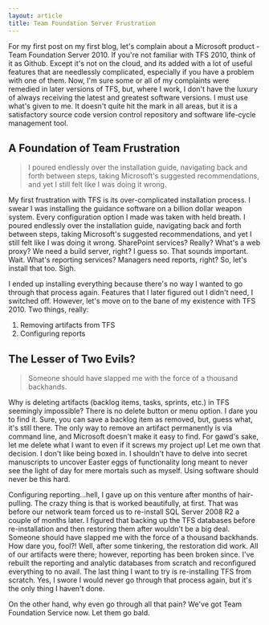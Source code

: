 ```yaml
---
layout: article
title: Team Foundation Server Frustration
---
```


For my first post on my first blog, let's complain about a Microsoft product - Team Foundation Server 2010. 
If you're not familiar with TFS 2010, think of it as Github. Except it's not on the cloud, and its added with 
a lot of useful features that are needlessly complicated, especially if you have a problem with one of them. 
Now, I'm sure some or all of my complaints were remedied in later versions of TFS, but, where I work, I don't 
have the luxury of always receiving the latest and greatest software versions. I must use what's given to me. 
It doesn't quite hit the mark in all areas, but it is a satisfactory source code version control repository 
and software life-cycle management tool.

## A Foundation of Team Frustration

> I poured endlessly over the installation guide, navigating back and forth between steps, taking 
> Microsoft's suggested recommendations, and yet I still felt like I was doing it wrong.

My first frustration with TFS is its over-complicated installation process. I swear I was installing the 
guidance software on a billion dollar weapon system. Every configuration option I made was taken with held 
breath. I poured endlessly over the installation guide, navigating back and forth between steps, taking 
Microsoft's suggested recommendations, and yet I still felt like I was doing it wrong. SharePoint services? 
Really? What's a web proxy? We need a build server, right? I guess so. That sounds important. Wait. What's 
reporting services? Managers need reports, right? So, let's install that too. Sigh.

I ended up installing everything because there's no way I wanted to go through that process again. Features 
that I later figured out I didn't need, I switched off.  However, let's move on to the bane of my existence 
with TFS 2010. Two things, really: 

1. Removing artifacts from TFS
2. Configuring reports

## The Lesser of Two Evils?

> Someone should have slapped me with the force of a thousand backhands.

Why is deleting artifacts (backlog items, tasks, sprints, etc.) in TFS seemingly impossible? There is no delete 
button or menu option. I dare you to find it. Sure, you can save a backlog item as removed, but, guess what, 
it's still there. The only way to remove an artifact permanently is via command line, and Microsoft doesn't 
make it easy to find. For gawd's sake, let me delete what I want to even if it screws my project up! Let me own 
that decision. I don't like being boxed in. I shouldn't have to delve into secret manuscripts to uncover Easter 
eggs of functionality long meant to never see the light of day for mere mortals such as myself. Using software 
should never be this hard.

Configuring reporting...hell, I gave up on this venture after months of hair-pulling. The crazy thing is that is 
worked beautifully, at first. That was before our network team forced us to re-install SQL Server 2008 R2 a 
couple of months later. I figured that backing up the TFS databases before re-installation and then restoring 
them after wouldn't be a big deal. Someone should have slapped me with the force of a thousand
backhands. How dare you, fool?! Well, after some tinkering, the restoration did work. All of our 
artifacts were there; however, reporting has been broken since. I've rebuilt the reporting and analytic databases 
from scratch and reconfigured everything to no avail. The last thing I want to try is re-installing TFS from 
scratch. Yes, I swore I would never go through that process again, but it's the only thing I haven't done.

On the other hand, why even go through all that pain? We've got Team Foundation Service now. Let them go bald.
